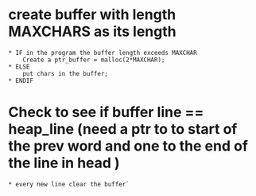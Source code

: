 # create buffer with length MAXCHARS as its length
	* IF in the program the buffer length exceeds MAXCHAR
		Create a ptr_buffer = malloc(2*MAXCHAR);
	* ELSE
		put chars in the buffer;
	* ENDIF
# Check to see if buffer line == heap_line (need a ptr to to start of the prev word and one to the end of the line in head )
	* every new line clear the buffer`
